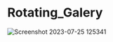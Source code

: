 ﻿# Rotating_Galery

![Screenshot 2023-07-25 125341](https://github.com/CarolaZapp/Rotating_Galery/assets/101559000/ada641f7-a44f-4471-83ed-e8b6761b36a6)

